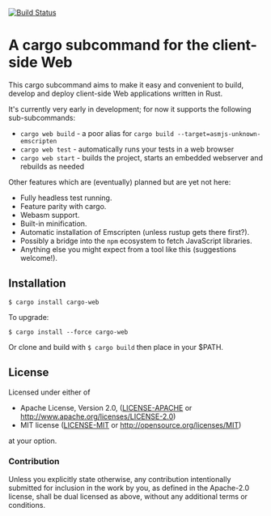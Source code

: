 [![Build Status](https://api.travis-ci.org/koute/cargo-web.svg)](https://travis-ci.org/koute/cargo-web)

# A cargo subcommand for the client-side Web

This cargo subcommand aims to make it easy and convenient to build, develop
and deploy client-side Web applications written in Rust.

It's currently very early in development; for now it supports
the following sub-subcommands:

  * `cargo web build` - a poor alias for `cargo build --target=asmjs-unknown-emscripten`
  * `cargo web test` - automatically runs your tests in a web browser
  * `cargo web start` - builds the project, starts an embedded webserver
                        and rebuilds as needed

Other features which are (eventually) planned but are yet not here:

  * Fully headless test running.
  * Feature parity with cargo.
  * Webasm support.
  * Built-in minification.
  * Automatic installation of Emscripten (unless rustup gets there first?).
  * Possibly a bridge into the `npm` ecosystem to fetch JavaScript libraries.
  * Anything else you might expect from a tool like this (suggestions welcome!).

## Installation

    $ cargo install cargo-web

To upgrade:

    $ cargo install --force cargo-web

Or clone and build with `$ cargo build` then place in your $PATH.

## License

Licensed under either of

  * Apache License, Version 2.0, ([LICENSE-APACHE](LICENSE-APACHE) or http://www.apache.org/licenses/LICENSE-2.0)
  * MIT license ([LICENSE-MIT](LICENSE-MIT) or http://opensource.org/licenses/MIT)

at your option.

### Contribution

Unless you explicitly state otherwise, any contribution intentionally submitted
for inclusion in the work by you, as defined in the Apache-2.0 license, shall be
dual licensed as above, without any additional terms or conditions.
